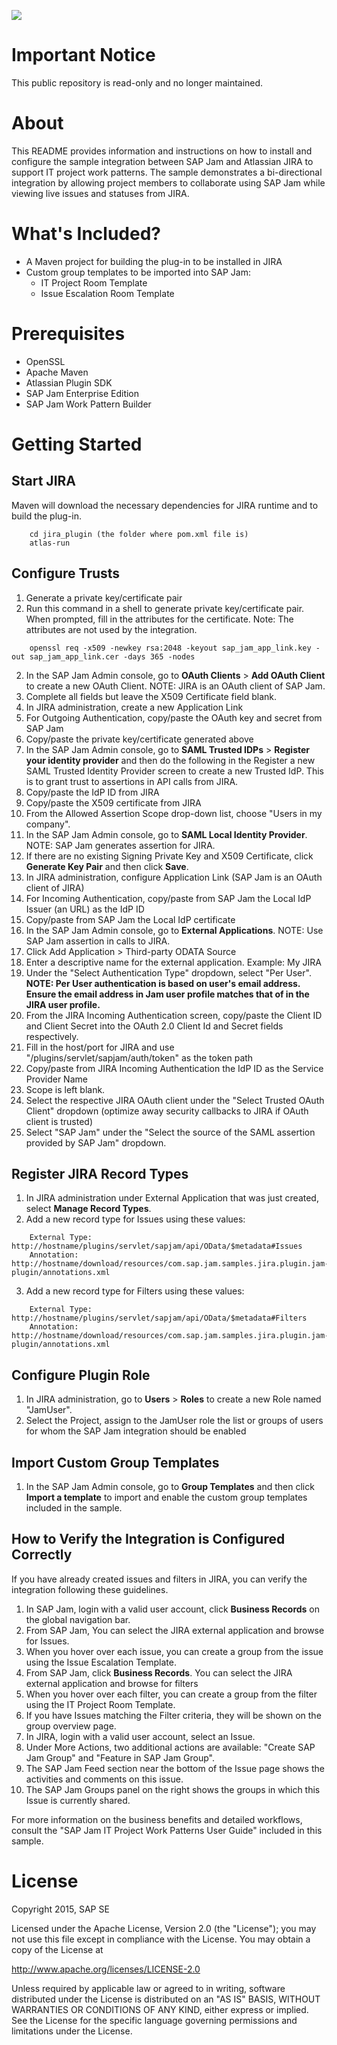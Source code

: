 ![](https://img.shields.io/badge/STATUS-NOT%20CURRENTLY%20MAINTAINED-red.svg?longCache=true&style=flat)

# Important Notice
This public repository is read-only and no longer maintained.

# About
This README provides information and instructions on how to install and 
configure the sample integration between SAP Jam and Atlassian JIRA to support 
IT project work patterns.  The sample demonstrates a bi-directional integration 
by allowing project members to collaborate using SAP Jam while viewing live 
issues and statuses from JIRA.

# What's Included?
* A Maven project for building the plug-in to be installed in JIRA
* Custom group templates to be imported into SAP Jam:
  * IT Project Room Template
  * Issue Escalation Room Template

# Prerequisites
* OpenSSL
* Apache Maven
* Atlassian Plugin SDK
* SAP Jam Enterprise Edition
* SAP Jam Work Pattern Builder

# Getting Started
## Start JIRA
Maven will download the necessary dependencies for JIRA runtime and to build 
the plug-in.
````
    cd jira_plugin (the folder where pom.xml file is)
    atlas-run
````

## Configure Trusts
1. Generate a private key/certificate pair
  1. Run this command in a shell to generate private key/certificate pair. When 
prompted, fill in the attributes for the certificate. Note: The attributes 
are not used by the integration.
````
    openssl req -x509 -newkey rsa:2048 -keyout sap_jam_app_link.key -out sap_jam_app_link.cer -days 365 -nodes
````
2. In the SAP Jam Admin console, go to **OAuth Clients** > **Add OAuth Client** to 
create a new OAuth Client. NOTE: JIRA is an OAuth client of SAP Jam.
  1. Complete all fields but leave the X509 Certificate field blank.
3. In JIRA administration, create a new Application Link
  1. For Outgoing Authentication, copy/paste the OAuth key and secret from SAP Jam
  2. Copy/paste the private key/certificate generated above
4. In the SAP Jam Admin console, go to **SAML Trusted IDPs** > **Register your 
identity provider** and then do the following in the Register a new SAML Trusted 
Identity Provider screen to create a new Trusted IdP. This is to grant trust to 
assertions in API calls from JIRA.
  1. Copy/paste the IdP ID from JIRA
  2. Copy/paste the X509 certificate from JIRA
  3. From the Allowed Assertion Scope drop-down list, choose "Users in my company".
5. In the SAP Jam Admin console, go to **SAML Local Identity Provider**. NOTE: 
SAP Jam generates assertion for JIRA.
  1. If there are no existing Signing Private Key and X509 Certificate, 
click **Generate Key Pair** and then click **Save**.
6. In JIRA administration, configure Application Link (SAP Jam is an OAuth client of JIRA)
  1. For Incoming Authentication, copy/paste from SAP Jam the Local IdP Issuer 
(an URL) as the IdP ID
  2. Copy/paste from SAP Jam the Local IdP certificate
7. In the SAP Jam Admin console, go to **External Applications**. NOTE: Use 
SAP Jam assertion in calls to JIRA.
  1. Click Add Application > Third-party ODATA Source 
  2. Enter a descriptive name for the external application.  Example: My JIRA
  3. Under the "Select Authentication Type" dropdown, select "Per User".  **NOTE: Per User authentication is 
based on user's email address. Ensure the email address in Jam user profile 
matches that of in the JIRA user profile.**
  4. From the JIRA Incoming Authentication screen, copy/paste the Client ID and Client Secret into the OAuth 2.0 Client Id and Secret fields respectively.
  5. Fill in the host/port for JIRA and use "/plugins/servlet/sapjam/auth/token" as the token path
  6. Copy/paste from JIRA Incoming Authentication the IdP ID as the Service Provider Name
  7. Scope is left blank.
  8. Select the respective JIRA OAuth client under the "Select Trusted OAuth Client" dropdown (optimize away security callbacks to JIRA if OAuth client is trusted)
  9. Select "SAP Jam" under the "Select the source of the SAML assertion provided by SAP Jam" dropdown.

## Register JIRA Record Types
1. In JIRA administration under External Application that was just created, 
select **Manage Record Types**.
2. Add a new record type for Issues using these values:
````
    External Type: http://hostname/plugins/servlet/sapjam/api/OData/$metadata#Issues
    Annotation: http://hostname/download/resources/com.sap.jam.samples.jira.plugin.jam-plugin/annotations.xml
````
3. Add a new record type for Filters using these values:
````
    External Type: http://hostname/plugins/servlet/sapjam/api/OData/$metadata#Filters
    Annotation: http://hostname/download/resources/com.sap.jam.samples.jira.plugin.jam-plugin/annotations.xml
````

## Configure Plugin Role
1. In JIRA administration, go to **Users** > **Roles** to create a new Role 
named "JamUser".
2. Select the Project, assign to the JamUser role the list or groups of users 
for whom the SAP Jam integration should be enabled

## Import Custom Group Templates
1. In the SAP Jam Admin console, go to **Group Templates** and then click 
**Import a template** to import and enable the custom group templates included 
in the sample.

## How to Verify the Integration is Configured Correctly
If you have already created issues and filters in JIRA, you can verify the 
integration following these guidelines.

1. In SAP Jam, login with a valid user account, click **Business Records** on 
the global navigation bar.
  1. From SAP Jam,  You can select the JIRA external application and browse for Issues.
  2. When you hover over each issue, you can create a group from the issue 
using the Issue Escalation Template.
  3. From SAP Jam, click **Business Records**. You can select the JIRA external 
application and browse for filters
  4. When you hover over each filter, you can create a group from the filter 
using the IT Project Room Template.
  5. If you have Issues matching the Filter criteria, they will be shown on 
the group overview page.
2. In JIRA, login with a valid user account, select an Issue.
  1. Under More Actions, two additional actions are available: "Create SAP Jam 
Group" and "Feature in SAP Jam Group".
  2. The SAP Jam Feed section near the bottom of the Issue page shows the 
activities and comments on this issue.
  3. The SAP Jam Groups panel on the right shows the groups in which this Issue 
is currently shared.

For more information on the business benefits and detailed workflows, consult 
the "SAP Jam IT Project Work Patterns User Guide" included in this sample.

# License
Copyright 2015, SAP SE

Licensed under the Apache License, Version 2.0 (the "License");
you may not use this file except in compliance with the License.
You may obtain a copy of the License at

   http://www.apache.org/licenses/LICENSE-2.0

Unless required by applicable law or agreed to in writing, software
distributed under the License is distributed on an "AS IS" BASIS,
WITHOUT WARRANTIES OR CONDITIONS OF ANY KIND, either express or implied.
See the License for the specific language governing permissions and
limitations under the License.
